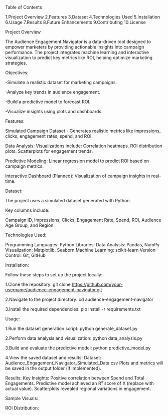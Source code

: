 Table of Contents

1.Project Overview
2.Features
3.Dataset
4.Technologies Used
5.Installation
6.Usage
7.Results
8.Future Enhancements
9.Contributing
10.License

Project Overview

The Audience Engagement Navigator is a data-driven tool designed to empower marketers by providing actionable insights into campaign performance. The project integrates machine learning and interactive visualization to predict key metrics like ROI, helping optimize marketing strategies.

Objectives:

-Simulate a realistic dataset for marketing campaigns.

-Analyze key trends in audience engagement.

-Build a predictive model to forecast ROI.

-Visualize insights using plots and dashboards.

Features:

Simulated Campaign Dataset - Generates realistic metrics like impressions, clicks, engagement rates, spend, and ROI.

Data Analysis:
Visualizations include:
Correlation heatmaps.
ROI distribution plots.
Scatterplots for engagement trends.

Predictive Modeling:
Linear regression model to predict ROI based on campaign metrics.

Interactive Dashboard (Planned):
Visualization of campaign insights in real-time.


Dataset:

The project uses a simulated dataset generated with Python.

Key columns include:

Campaign ID, Impressions, Clicks, Engagement Rate, Spend, ROI, Audience Age Group, and Region.


Technologies Used:

Programming Languages: Python
Libraries:
Data Analysis: Pandas, NumPy
Visualization: Matplotlib, Seaborn
Machine Learning: scikit-learn
Version Control: Git, GitHub


Installation:

Follow these steps to set up the project locally:

1.Clone the repository: git clone https://github.com/your-username/audience-engagement-navigator.git

2.Navigate to the project directory: cd audience-engagement-navigator

3.Install the required dependencies: pip install -r requirements.txt

Usage:

1.Run the dataset generation script: python generate_dataset.py

2.Perform data analysis and visualization: python data_analysis.py

3.Build and evaluate the predictive model: python predictive_model.py

4.View the saved dataset and results:
Dataset: Audience_Engagement_Navigator_Simulated_Data.csv
Plots and metrics will be saved in the output folder (if implemented).


Results:
Key Insights:
Positive correlation between Spend and Total Engagements.
Predictive model achieved an R² score of X (replace with actual value).
Scatterplots revealed regional variations in engagement.

Sample Visuals:

ROI Distribution:



